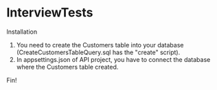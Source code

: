 # InterviewTests

Installation

1. You need to create the Customers table into your database (CreateCustomersTableQuery.sql has the "create" script).</br>
2. In appsettings.json of API project, you have to connect the database where the Customers table created.

Fin! 
